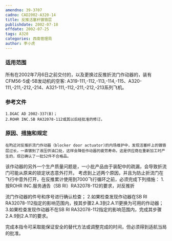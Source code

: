 ```yaml
---
amendno: 39-3707
cadno: CAD2002-A320-14
title: 反推活塞杆镀铬层
publishdate: 2002-07-18
effdate: 2002-07-25
tags: A320
categories: 西南管理局
author: 李小虎
---
```


### 适用范围 
所有在2002年7月6日之前交付的，以及更换过反推折流门作动器的，装有CFM56-5或-5B发动机的空客: A319-111,-112,-113,-114,-115、A320-111,-211,-212,-214、A321-111,-112,-211,-212,-213系列飞机。

<!--more-->
### 参考文件
    1.DGAC AD 2002-337(B)；
    2.ROHR INC.SB RA32078-112或其以后经批准的修订。

### 原因、措施和规定 
    在昀近对反推折流门作动器（blocker door actuator)的内场维护中，发现活塞杆上的镀铬层过长，一直镀到了液压供油口处，这样会降低作动器的疲劳寿命。这是供应商在重新加工时产生的，现已确认了一批52件不合格品。 
该作动器的另外一个生产质量问题是，一小批产品由于装配中的疏漏，会导致折流门可能从原来的锁定状态意外打开。 考虑到上述两个原因，并且为防止折流门在飞行中意外打开，在反推累计使用到7000飞行循环之前，必须完成下列措施： 
    1.按ROHR INC.服务通告（SB RI）RA32078-112的要求，对反推折
  
流门作动器的件号和序号进行确认检查； 
    2.如果检查发现作动器在SB RI RA32078-112指定的影响范围内，按其步骤2.A.3到2.A.11更换为可用的作动器； 
    3.如果检查发现作动器不在SB RI RA32078-112指定的影响范围内，完成其步骤2.A.9到2.A.11的要求。

完成本指令可采取能保证安全的替代方法或调整完成的时间，但必须得到适航当局的批准。
